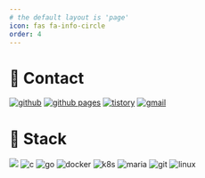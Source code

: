 ```yaml
---
# the default layout is 'page'
icon: fas fa-info-circle
order: 4
---
```

# 💬 Contact 
 
<div>

<a href="https://github.com/lyw1217"><img src="https://img.shields.io/badge/Github-darkgreen?style=for-the-badge&logo=github&link=https://github.com/lyw1217" alt="github"></a>
<a href="https://lyw1217.github.io/"><img src="https://img.shields.io/badge/GithubPage-gray?style=for-the-badge&logo=Github Pages&link=https://lyw1217.github.io/" alt="github pages"></a>
<a href="https://young-cow.tistory.com"><img src="https://img.shields.io/badge/-Tech%20blog-black?style=for-the-badge&logo=Tistory&link=https://young-cow.tistory.com" alt="tistory"></a> <a href="mailto:mvl100d@gmail.com"><img src="https://img.shields.io/badge/Gmail-EA4335?style=for-the-badge&logo=Gmail&logoColor=white&link=mailto:mvl100d@gmail.com" alt="gmail"></a>



</div>

# 🔭 Stack

<div>
<img src="https://img.shields.io/badge/c-A8B9CC?style=for-the-badge&logo=c&logoColor=white"> <img src="https://img.shields.io/badge/python-3776AB?style=for-the-badge&logo=python&logoColor=white" alt="c"> <img src="https://img.shields.io/badge/go-00ADD8?style=for-the-badge&logo=go&logoColor=white" alt="go"> <img src="https://img.shields.io/badge/docker-2496ED?style=for-the-badge&logo=docker&logoColor=white" alt="docker"> <img src="https://img.shields.io/badge/kubernetes-326CE5?style=for-the-badge&logo=kubernetes&logoColor=white" alt="k8s"> <img src="https://img.shields.io/badge/MariaDB-003545?style=for-the-badge&logo=MariaDB&logoColor=white" alt="maria"> <img src="https://img.shields.io/badge/git-F05032?style=for-the-badge&logo=git&logoColor=white" alt="git"> <img src="https://img.shields.io/badge/Linux-FCC624?style=for-the-badge&logo=Linux&logoColor=black" alt="linux">
</div>
